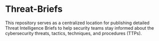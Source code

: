 # Threat-Briefs
This repository serves as a centralized location for publishing detailed Threat Intelligence Briefs to help security teams stay informed about the cybersecurity threats, tactics, techniques, and procedures (TTPs).
